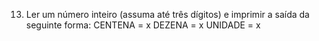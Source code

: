 13. Ler um número inteiro (assuma até três dígitos) e imprimir a saída da seguinte forma:
CENTENA = x
DEZENA = x
UNIDADE = x